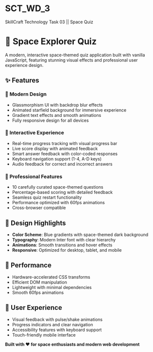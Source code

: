 # SCT_WD_3
SkillCraft Technology Task 03 || Space Quiz

# 🚀 Space Explorer Quiz

A modern, interactive space-themed quiz application built with vanilla JavaScript, featuring stunning visual effects and professional user experience design.

## ✨ Features

### 🎨 **Modern Design**
- Glassmorphism UI with backdrop blur effects
- Animated starfield background for immersive experience
- Gradient text effects and smooth animations
- Fully responsive design for all devices

### 🎯 **Interactive Experience**
- Real-time progress tracking with visual progress bar
- Live score display with animated feedback
- Smart answer feedback with color-coded responses
- Keyboard navigation support (1-4, A-D keys)
- Audio feedback for correct and incorrect answers

### 🚀 **Professional Features**
- 10 carefully curated space-themed questions
- Percentage-based scoring with detailed feedback
- Seamless quiz restart functionality
- Performance optimized with 60fps animations
- Cross-browser compatible

## 🎨 Design Highlights

- **Color Scheme**: Blue gradients with space-themed dark background
- **Typography**: Modern Inter font with clear hierarchy
- **Animations**: Smooth transitions and hover effects
- **Responsive**: Optimized for desktop, tablet, and mobile

## 🚀 Performance

- Hardware-accelerated CSS transforms
- Efficient DOM manipulation
- Lightweight with minimal dependencies
- Smooth 60fps animations

## 📱 User Experience

- Visual feedback with pulse/shake animations
- Progress indicators and clear navigation
- Accessibility features with keyboard support
- Touch-friendly mobile interface


**Built with ❤️ for space enthusiasts and modern web development**
